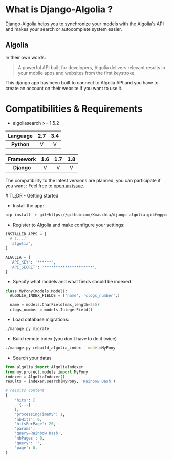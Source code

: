 # What is Django-Algolia ?

Django-Algolia helps you to synchronize your models with the [Algolia](https://www.algolia.com/)'s API and makes your search or autocomplete system easier.

## Algolia

In their own words:

> A powerful API built for developers, Algolia delivers relevant results in your mobile apps and websites from the first keystroke.

This django app has been built to connect to Algolia API and you have to create an account on their website if you want to use it.

# Compatibilities & Requirements

- algoliasearch >= 1.5.2

|Language  | 2.7 | 3.4  |
|:--------:|:---:|:----:|
|**Python**| V   | V    |

|Framework | 1.6 | 1.7  | 1.8 |
|:--------:|:---:|:----:|:---:|
|**Django**| V   | V    | V   |

The compatibility to the latest versions are planned, you can participate if you want : Feel free to [open an issue](https://github.com/Kmaschta/django-algolia/issues/new).

# TL;DR - Getting started

- Install the app:
```bash
pip install -e git+https://github.com/Kmaschta/django-algolia.git#egg=dev
```

- Register to Algolia and make configure your settings:
```python
INSTALLED_APPS = [
  # [...]
  'algolia',
]

ALGOLIA = {
  'API_KEY': '******',
  'API_SECRET': '*********************',
}
```

- Specify what models and what fields should be indexed 
```python
class MyPony(models.Model):
  ALGOLIA_INDEX_FIELDS = ('name', 'clogs_number',)

  name = models.CharField(max_length=255)
  clogs_number = models.IntegerField()
```

- Load database migrations:
```bash
./manage.py migrate
```

- Build remote index (you don't have to do it twice)
```bash
./manage.py rebuild_algolia_index --model=MyPony
```

- Search your datas
```python
from algolia import AlgoliaIndexer
from my.project.models import MyPony
indexer = AlgoliaIndexer()
results = indexer.search(MyPony, 'Rainbow Dash')

# results content
{
    'hits': [
      {...}
    ],
    'processingTimeMS': 1,
    'nbHits': 0,
    'hitsPerPage': 20,
    'params':
    'query=Rainbow Dash',
    'nbPages': 0,
    'query': '',
    'page': 0,
}
```

